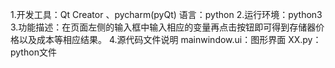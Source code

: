 1.开发工具：Qt Creator 、pycharm(pyQt) 	语言：python
2.运行环境：python3
3.功能描述：在页面左侧的输入框中输入相应的变量再点击按钮即可得到存储器价格以及成本等相应结果。
4.源代码文件说明
     mainwindow.ui：图形界面
     XX.py：python文件
